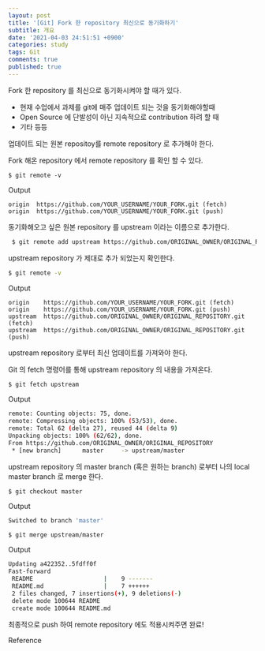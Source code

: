 ```yaml
---
layout: post
title: '[Git] Fork 한 repository 최신으로 동기화하기'
subtitle: 개요
date: '2021-04-03 24:51:51 +0900'
categories: study
tags: Git
comments: true
published: true
---
```

Fork 한 repository 를 최신으로 동기화시켜야 할 때가 있다.

- 현재 수업에서 과제를 git에 매주 업데이트 되는 것을 동기화해야할때
- Open Source 에 단발성이 아닌 지속적으로 contribution 하려 할 때
- 기타 등등



업데이트 되는 원본 repositoy를 remote repository 로 추가해야 한다.

Fork 해온 repository 에서  remote repository 를 확인 할 수 있다.

```shell
$ git remote -v
```

Output

```shell
origin  https://github.com/YOUR_USERNAME/YOUR_FORK.git (fetch)
origin  https://github.com/YOUR_USERNAME/YOUR_FORK.git (push)
```

동기화해오고 싶은 원본 repository 를 upstream 이라는 이름으로 추가한다.

```sh
 $ git remote add upstream https://github.com/ORIGINAL_OWNER/ORIGINAL_REPOSITORY.git
```

upstream repository 가 제대로 추가 되었는지 확인한다.

```sh
$ git remote -v
```

Output

```shell
origin    https://github.com/YOUR_USERNAME/YOUR_FORK.git (fetch)
origin    https://github.com/YOUR_USERNAME/YOUR_FORK.git (push)
upstream  https://github.com/ORIGINAL_OWNER/ORIGINAL_REPOSITORY.git (fetch)
upstream  https://github.com/ORIGINAL_OWNER/ORIGINAL_REPOSITORY.git (push)
```

upstream repository 로부터 최신 업데이트를 가져와야 한다.

Git 의 fetch 명령어를 통해 upstream repository 의 내용을 가져온다.

```sh
$ git fetch upstream
```

Output

```sh
remote: Counting objects: 75, done.
remote: Compressing objects: 100% (53/53), done.
remote: Total 62 (delta 27), reused 44 (delta 9)
Unpacking objects: 100% (62/62), done.
From https://github.com/ORIGINAL_OWNER/ORIGINAL_REPOSITORY
 * [new branch]      master     -> upstream/master
```

upstream repository 의 master branch (혹은 원하는 branch) 로부터 나의 local master branch 로 merge 한다.

```shell
$ git checkout master
```

Output

```sh
Switched to branch 'master'
```

```sh
$ git merge upstream/master
```

Output

```sh
Updating a422352..5fdff0f
Fast-forward
 README                    |    9 -------
 README.md                 |    7 ++++++
 2 files changed, 7 insertions(+), 9 deletions(-)
 delete mode 100644 README
 create mode 100644 README.md
```

최종적으로 push 하여 remote repository 에도 적용시켜주면 완료!



Reference

[1]: https://help.github.com/articles/syncing-a-fork/
[2]: https://help.github.com/articles/configuring-a-remote-for-a-fork/

